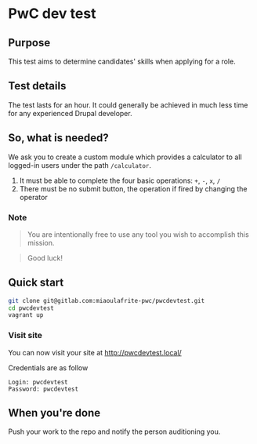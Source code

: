 # PwC dev test

## Purpose

This test aims to determine candidates' skills when applying for a role.

## Test details

The test lasts for an hour. It could generally be achieved in much less time for any experienced Drupal developer.

## So, what is needed?

We ask you to create a custom module which provides a calculator to all logged-in users under the path ```/calculator```.

1. It must be able to complete the four basic operations: ```+```, ```-```, ```x```, ```/```
1. There must be no submit button, the operation if fired by changing the operator

### Note
> You are intentionally free to use any tool you wish to accomplish this mission.

> Good luck!

## Quick start

```bash
git clone git@gitlab.com:miaoulafrite-pwc/pwcdevtest.git
cd pwcdevtest
vagrant up
```

### Visit site

You can now visit your site at http://pwcdevtest.local/

Credentials are as follow
```
Login: pwcdevtest
Password: pwcdevtest
```

## When you're done

Push your work to the repo and notify the person auditioning you.
